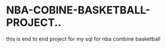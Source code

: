 # NBA-COBINE-BASKETBALL-PROJECT..
this is end to end project for my sql  for nba combine basketball 
